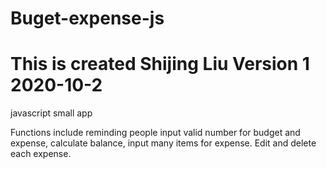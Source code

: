 # Buget-expense-js

# This is created Shijing Liu Version 1 2020-10-2

javascript small app

Functions include reminding people input valid number for budget and expense,
calculate balance,
input many items for expense.
Edit and delete each expense.
